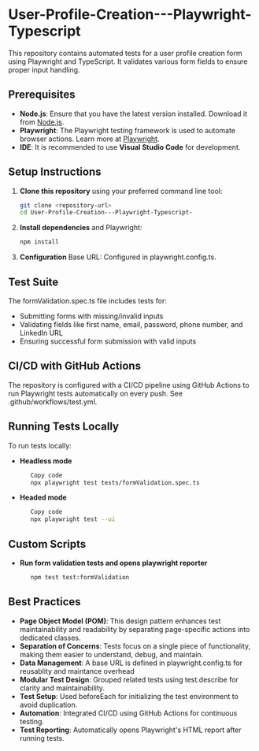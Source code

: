 # User-Profile-Creation---Playwright-Typescript

This repository contains automated tests for a user profile creation form using Playwright and TypeScript. It validates various form fields to ensure proper input handling.


## Prerequisites

- **Node.js**: Ensure that you have the latest version installed. Download it from [Node.js](https://nodejs.org/).
- **Playwright**: The Playwright testing framework is used to automate browser actions. Learn more at [Playwright](https://playwright.dev/).
- **IDE**: It is recommended to use **Visual Studio Code** for development.

## Setup Instructions

1. **Clone this repository** using your preferred command line tool:

   ```bash
   git clone <repository-url>
   cd User-Profile-Creation---Playwright-Typescript-
   ```

2. **Install dependencies** and Playwright:

   ```bash
   npm install
   ```
3. **Configuration**
Base URL: Configured in playwright.config.ts.

## Test Suite
The formValidation.spec.ts file includes tests for:
- Submitting forms with missing/invalid inputs
- Validating fields like first name, email, password, phone number, and LinkedIn URL
- Ensuring successful form submission with valid inputs

## CI/CD with GitHub Actions
The repository is configured with a CI/CD pipeline using GitHub Actions to run Playwright tests automatically on every push. See .github/workflows/test.yml.

## Running Tests Locally
To run tests locally:
- **Headless mode**
   ```bash
      Copy code
      npx playwright test tests/formValidation.spec.ts
   ```
- **Headed mode**
  ```bash
     Copy code
     npx playwright test --ui
  ```

## Custom Scripts
- **Run form validation tests and opens playwright reporter**
  ```bash
     npm test test:formValidation
  ```

## Best Practices
- **Page Object Model (POM)**: This design pattern enhances test maintainability and readability by separating page-specific actions into dedicated classes.
- **Separation of Concerns**: Tests focus on a single piece of functionality, making them easier to understand, debug, and maintain.
- **Data Management**: A base URL is defined in playwright.config.ts for reusablity and maintance overhead
- **Modular Test Design**: Grouped related tests using test.describe for clarity and maintainability.
- **Test Setup**: Used beforeEach for initializing the test environment to avoid duplication.
- **Automation**: Integrated CI/CD using GitHub Actions for continuous testing.
- **Test Reporting**: Automatically opens Playwright's HTML report after running tests.
